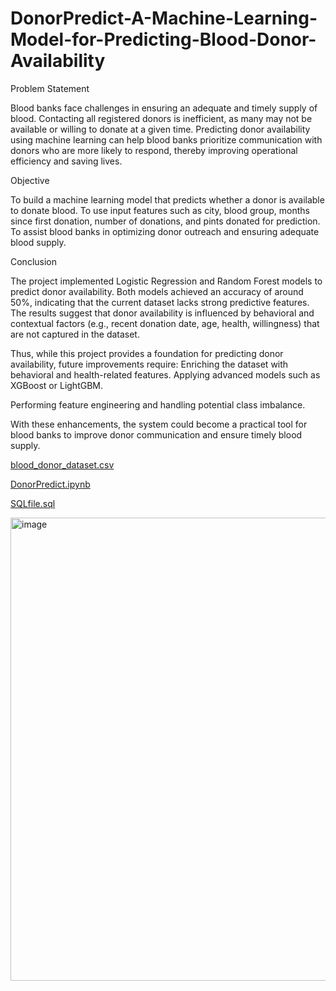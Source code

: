 # DonorPredict-A-Machine-Learning-Model-for-Predicting-Blood-Donor-Availability

Problem Statement

Blood banks face challenges in ensuring an adequate and timely supply of blood. Contacting all registered donors is inefficient, as many may not be available or willing to donate at a given time. Predicting donor availability using machine learning can help blood banks prioritize communication with donors who are more likely to respond, thereby improving operational efficiency and saving lives.

Objective

To build a machine learning model that predicts whether a donor is available to donate blood.
To use input features such as city, blood group, months since first donation, number of donations, and pints donated for prediction.
To assist blood banks in optimizing donor outreach and ensuring adequate blood supply.

Conclusion

The project implemented Logistic Regression and Random Forest models to predict donor availability. Both models achieved an accuracy of around 50%, indicating that the current dataset lacks strong predictive features. The results suggest that donor availability is influenced by behavioral and contextual factors (e.g., recent donation date, age, health, willingness) that are not captured in the dataset.

Thus, while this project provides a foundation for predicting donor availability, future improvements require:
Enriching the dataset with behavioral and health-related features.
Applying advanced models such as XGBoost or LightGBM.

Performing feature engineering and handling potential class imbalance.

With these enhancements, the system could become a practical tool for blood banks to improve donor communication and ensure timely blood supply.


[blood_donor_dataset.csv](https://github.com/user-attachments/files/22250529/blood_donor_dataset.csv)

[DonorPredict.ipynb](https://github.com/user-attachments/files/22250545/DonorPredict.ipynb)

[SQLfile.sql](https://github.com/user-attachments/files/22250548/SQLfile.sql)

<img width="1331" height="741" alt="image" src="https://github.com/user-attachments/assets/27a73ee7-a520-4ff1-870c-6b7ecda40d5d" />

